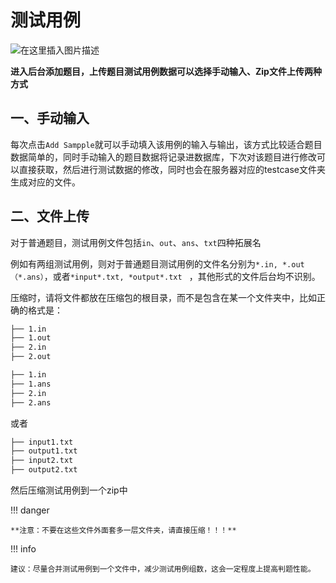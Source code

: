 # 测试用例

![在这里插入图片描述](/ad4851c069674b30af08f187363906c4.png)

**进入后台添加题目，上传题目测试用例数据可以选择手动输入、Zip文件上传两种方式**

## 一、手动输入

每次点击`Add Sampple`就可以手动填入该用例的输入与输出，该方式比较适合题目数据简单的，同时手动输入的题目数据将记录进数据库，下次对该题目进行修改可以直接获取，然后进行测试数据的修改，同时也会在服务器对应的testcase文件夹生成对应的文件。

## 二、文件上传

对于普通题目，测试用例文件包括`in`、`out`、`ans`、`txt`四种拓展名

例如有两组测试用例，则对于普通题目测试用例的文件名分别为`*.in, *.out（*.ans）`，或者`*input*.txt, *output*.txt ` ，其他形式的文件后台均不识别。

压缩时，请将文件都放在压缩包的根目录，而不是包含在某一个文件夹中，比如正确的格式是：

```bash
├── 1.in          
├── 1.out
├── 2.in
├── 2.out
```

```bash
├── 1.in
├── 1.ans
├── 2.in
├── 2.ans
```

或者

```bash
├── input1.txt          
├── output1.txt 
├── input2.txt 
├── output2.txt 
```

然后压缩测试用例到一个zip中

!!! danger

    **注意：不要在这些文件外面套多一层文件夹，请直接压缩！！！**


!!! info

    建议：尽量合并测试用例到一个文件中，减少测试用例组数，这会一定程度上提高判题性能。
